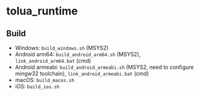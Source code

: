 # tolua_runtime

## Build

* Windows: `build_windows.sh` (MSYS2)
* Android arm64: `build_android_arm64.sh` (MSYS2), `link_android_arm64.bat` (cmd)
* Android armeabi: `build_android_armeabi.sh` (MSYS2, need to configure mingw32 toolchain), `link_android_armeabi.bat` (cmd)
* macOS: `build_macos.sh`
* iOS: `build_ios.sh`
